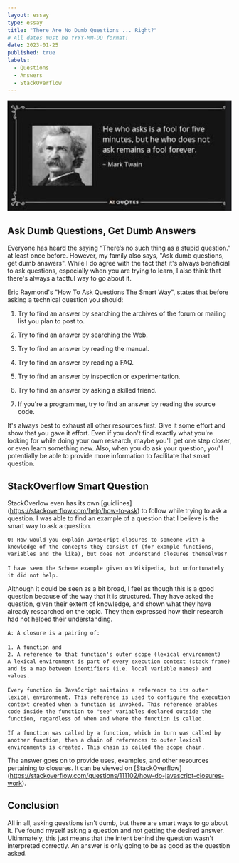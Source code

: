 ```yaml
---
layout: essay
type: essay
title: "There Are No Dumb Questions ... Right?"
# All dates must be YYYY-MM-DD format!
date: 2023-01-25
published: true
labels:
  - Questions
  - Answers
  - StackOverflow
---
```


<img width="600px" class="rounded float-start pe-4" src="../img/questions.png">

## Ask Dumb Questions, Get Dumb Answers

Everyone has heard the saying “There’s no such thing as a stupid question.” at least once before. However, my family also says, "Ask dumb questions, get dumb answers". While I do agree with the fact that it's always beneficial to ask questions, especially when you are trying to learn, I also think that there's always a tactful way to go about it.    

Eric Raymond's "How To Ask Questions The Smart Way", states that before asking a technical question you should:

1. Try to find an answer by searching the archives of the forum or mailing list you plan to post to.

2. Try to find an answer by searching the Web.

3. Try to find an answer by reading the manual.

4. Try to find an answer by reading a FAQ.

5. Try to find an answer by inspection or experimentation.

6. Try to find an answer by asking a skilled friend.

7. If you're a programmer, try to find an answer by reading the source code.

It's always best to exhaust all other resources first. Give it some effort and show that you gave it effort. Even if you don't find exactly what you're looking for while doing your own research, maybe you'll get one step closer, or even learn something new. Also, when you do ask your question, you'll potentially be able to provide more information to facilitate that smart question. 

## StackOverflow Smart Question

StackOverlow even has its own [guidlines] (https://stackoverflow.com/help/how-to-ask) to follow while trying to ask a question. I was able to find an example of a question that I believe is the smart way to ask a question. 

```
Q: How would you explain JavaScript closures to someone with a knowledge of the concepts they consist of (for example functions, variables and the like), but does not understand closures themselves?

I have seen the Scheme example given on Wikipedia, but unfortunately it did not help.
```

Although it could be seen as a bit broad, I feel as though this is a good question because of the way that it is structured. They have asked the question, given their extent of knowledge, and shown what they have already researched on the topic. They then expressed how their research had not helped their understanding.

```
A: A closure is a pairing of:

1. A function and
2. A reference to that function's outer scope (lexical environment)
A lexical environment is part of every execution context (stack frame) and is a map between identifiers (i.e. local variable names) and values.

Every function in JavaScript maintains a reference to its outer lexical environment. This reference is used to configure the execution context created when a function is invoked. This reference enables code inside the function to "see" variables declared outside the function, regardless of when and where the function is called.

If a function was called by a function, which in turn was called by another function, then a chain of references to outer lexical environments is created. This chain is called the scope chain.

```
 The answer goes on to provide uses, examples, and other resources pertaining to closures. It can be viewed on [StackOverflow] (https://stackoverflow.com/questions/111102/how-do-javascript-closures-work). 

## Conclusion

All in all, asking questions isn't dumb, but there are smart ways to go about it. I've found myself asking a question and not getting the desired answer. Ultimmately, this just means that the intent behind the question wasn't interpreted correctly. An answer is only going to be as good as the question asked.
